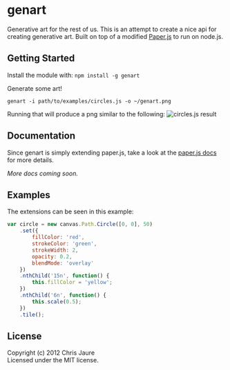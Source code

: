 # genart
Generative art for the rest of us. This is an attempt to create a nice api for creating generative art. Built on top of a modified [Paper.js](https://github.com/paperjs/paper.js) to run on node.js.

## Getting Started
Install the module with: `npm install -g genart`

Generate some art!

```
genart -i path/to/examples/circles.js -o ~/genart.png
```

Running that will produce a png similar to the following:
![circles.js result](https://lh6.googleusercontent.com/U4wrsbUoaVqQDItY6vXSTJQcqqSxnMdPdpG7CpqPlEtk-LHpZtKrFGPNFIvOjJdxQtdrVs_XNwA)

## Documentation
Since genart is simply extending paper.js, take a look at the [paper.js docs](http://paperjs.org/reference/) for more details.

_More docs coming soon._

## Examples
The extensions can be seen in this example:
```javascript
var circle = new canvas.Path.Circle([0, 0], 50)
	.set({
		fillColor: 'red',
		strokeColor: 'green',
		strokeWidth: 2,
		opacity: 0.2,
		blendMode: 'overlay'
	})
	.nthChild('15n', function() {
		this.fillColor = 'yellow';
	})
	.nthChild('6n', function() {
		this.scale(0.5);
	})
	.tile();
```

## License
Copyright (c) 2012 Chris Jaure  
Licensed under the MIT license.
